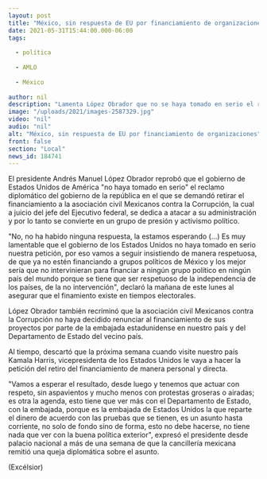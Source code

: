 ```yaml
---
layout: post
title: "México, sin respuesta de EU por financiamiento de organizaciones"
date: 2021-05-31T15:44:00.000-06:00
tags:
  
  - política
  
  - AMLO
  
  - México
  
author: nil
description: "Lamenta López Obrador que no se haya tomado en serio el reclamo diplomático de su administración; cuestiona que asociaciones no hayan renunciado a financiamiento de EU"
image: "/uploads/2021/images-2587329.jpg"
video: "nil"
audio: "nil"
alt: "México, sin respuesta de EU por financiamiento de organizaciones"
front: false
section: "Local"
news_id: 184741
---
```


El presidente Andrés Manuel López Obrador reprobó que el gobierno de Estados Unidos de América "no haya tomado en serio" el reclamo diplomático del gobierno de la república en el que se demandó retirar el financiamiento a la asociación civil Mexicanos contra la Corrupción, la cual a juicio del jefe del Ejecutivo federal, se dedica a atacar a su administración y por lo tanto se convierte en un grupo de presión y activismo político.

"No, no ha habido ninguna respuesta, la estamos esperando (...) Es muy lamentable que el gobierno de los Estados Unidos no haya tomado en serio nuestra petición, por eso vamos a seguir insistiendo de manera respetuosa, de que ya no estén financiando a grupos políticos de México y los mejor sería que no intervinieran para financiar a ningún grupo político en ningún país del mundo porque se tiene que ser respetuoso de la independencia de los países, de la no intervención", declaró la mañana de este lunes al asegurar que el finamiento existe en tiempos electorales.

López Obrador también recriminó que la asociación civil Mexicanos contra la Corrupción no haya decidido renunciar al financiamiento de sus proyectos por parte de la embajada estadunidense en nuestro país y del Departamento de Estado del vecino país.

Al tiempo, descartó que la próxima semana cuando visite nuestro país Kamala Harris, vicepresidenta de los Estados Unidos le vaya a hacer la petición del retiro del financiamiento de manera personal y directa.

"Vamos a esperar el resultado, desde luego y tenemos que actuar con respeto, sin aspavientos y mucho menos con protestas groseras o airadas; es otra la agenda, esto tiene que ver más con el Departamento de Estado, con la embajada, porque es la embajada de Estados Unidos la que reparte el dinero de acuerdo con las pruebas que se tienen, es un asunto hasta corriente, no solo de fondo sino de forma, esto no debe hacerse, no tiene nada que ver con la buena política exterior", expresó el presidente desde palacio nacional a más de una semana de que la cancillería mexicana remitió una queja diplomática sobre el asunto.

(Excélsior)